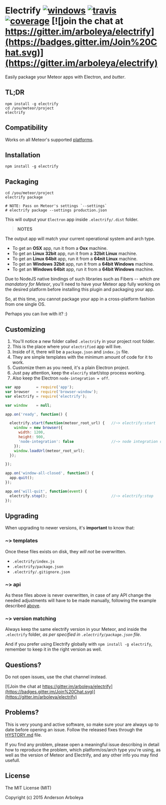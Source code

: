 # Electrify [![windows](https://img.shields.io/appveyor/ci/arboleya/electrify.svg?label=windows)](https://ci.appveyor.com/project/arboleya/electrify) [![travis](https://img.shields.io/travis/arboleya/electrify/master.svg?label=osx/linux)](https://travis-ci.org/arboleya/electrify) [![coverage](https://img.shields.io/codeclimate/coverage/github/arboleya/electrify.svg)](https://codeclimate.com/github/arboleya/electrify/coverage) [![join the chat at https://gitter.im/arboleya/electrify](https://badges.gitter.im/Join%20Chat.svg)](https://gitter.im/arboleya/electrify)


Easily package your Meteor apps with Electron, and *butter*.


## TL;DR

````shell
npm install -g electrify
cd /you/meteor/project
electrify
````
## Compatibility

Works on all Meteor's supported [platforms](https://github.com/meteor/meteor/wiki/Supported-Platforms).

## Installation

````shell
npm install -g electrify
````

## Packaging

````shell
cd /you/meteor/project
electrify package

# NOTE: Pass on Meteor's settings `--settings`
# electrify package --settings production.json
````

This will output your `Electron` app inside `.electrify/.dist` folder.

> **NOTES**
>
  The output app will match your current operational system and arch type.
  * To get an **OSX** app, run it from a **Osx** machine.
  * To get an **Linux 32bit** app, run it from a **32bit Linux** machine.
  * To get an **Linux 64bit** app, run it from a **64nit Linux** machine.
  * To get an **Windows 32bit** app, run it from a **64bit Windows** machine.
  * To get an **Windows 64bit** app, run it from a **64bit Windows** machine.

Due to NodeJS native bindings of such libraries such as Fibers -- *which are
mandatory for Meteor*, you'll need to have your Meteor app fully working on the
desired platform before installing this plugin and packaging your app.

So, at this time, you cannot package your app in a cross-platform fashion from
one single OS.

Perhaps you can live with it? :)

## Customizing 

  1. You'll notice a new folder called `.electrify` in your project root folder.
  2. This is the place where your `electrified` app will live.
  3. Inside of it, there will be a `package.json` and `index.js` file.
  4. They are simple templates with the minimum amount of code for it to work.
  5. Customize them as you need, it's a plain Electron project.
  6. Just pay attention, keep the `elecrify` start/stop process working.
  7. Also keep the Electron `node-integration = off`.

````javascript
var app       = require('app');
var browser   = require('browser-window');
var electrify = require('electrify');

var window    = null;

app.on('ready', function() {

  electrify.start(function(meteor_root_url) {   //~> electrify:start
    window = new browser({
      width: 1200,
      height: 900,
      'node-integration': false                 //~> node integration off
    });
    window.loadUrl(meteor_root_url);
  });

});

app.on('window-all-closed', function() {
  app.quit();
});

app.on('will-quit', function(event) {
  electrify.stop();                             //~> electrify:stop
});
````

## Upgrading

When upgrading to newer versions, it's **important** to know that:

### ~> templates

Once these files exists on disk, they *will not* be overwritten.
 * `.electrify/index.js`
 * `.electrify/package.json`
 * `.electrify/.gitignore.json`

### ~> api

As these files above is never overwritten, in case of any API change the needed
adjustments will have to be made manually, following the example described
[above](#customizing).

### ~> version matching

Always keep the same electrify version in your Meteor, and inside the
`.electrify` folder, *as per specified in `.electrify/package.json` file*.

And if you prefer using Electrify globally with `npm install -g electrify`,
remember to keep it in the right version as well.

## Questions?

Do not open issues, use the chat channel instead.

[![Join the chat at https://gitter.im/arboleya/electrify](https://badges.gitter.im/Join%20Chat.svg)](https://gitter.im/arboleya/electrify)

## Problems?

This is very young and active software, so make sure your are always up to date
before opening an issue. Follow the released fixes through the
[HYSTORY.md](HYSTORY.md) file.

If you find any problem, please open a meaningful issue describing in detail how
to reproduce the problem, which platform/os/arch type you're using, as well as
the version of Meteor and Electrify, and any other info you may find usefull.

## License

The MIT License (MIT)

Copyright (c) 2015 Anderson Arboleya